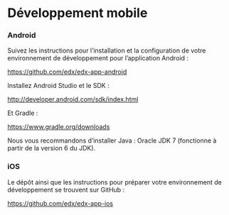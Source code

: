 # Développement mobile

### Android

Suivez les instructions pour l’installation et la configuration de votre environnement de développement pour l’application Android :

https://github.com/edx/edx-app-android


Installez Android Studio et le SDK :

http://developer.android.com/sdk/index.html


Et Gradle :

https://www.gradle.org/downloads

Nous vous recommandons d’installer Java : Oracle JDK 7 (fonctionne à partir de la version 6 du JDK).


### iOS

Le dépôt ainsi que les instructions pour préparer votre environnement de développement se trouvent sur GitHub :

https://github.com/edx/edx-app-ios

